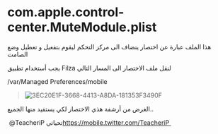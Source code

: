 # com.apple.control-center.MuteModule.plist

هذا الملف عبارة عن اختصار ينضاف الى مركز التحكم ليقوم بتفعيل و تعطيل وضع الصامت

يجب أستخدام تطبيق Filza لنقل ملف الاختصار الى المسار التالي 

/var/Managed Preferences/mobile


> ![3EC20E1F-3668-4413-A8DA-181353F3490F](https://user-images.githubusercontent.com/112024808/198854555-915c418f-9e98-451f-bed2-87de569d26f4.png)




الغرض من أرشفة هذي الاختصار لكي يستفيد منها الجميع.. 


تحياتي
‏⁦‪@TeacheriP‬⁩ 
‏[https://mobile.twitter.com/TeacheriP
‏](url)
